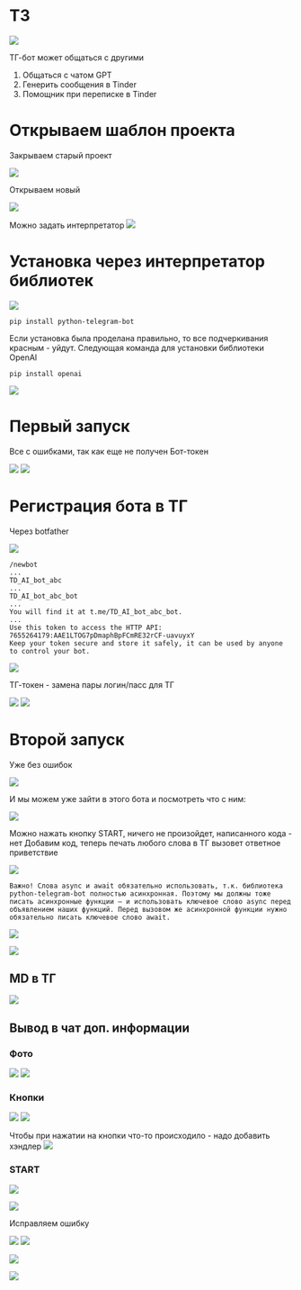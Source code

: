 # ТЗ

![](../_picturres/image_20250325175901.png)

ТГ-бот может общаться с другими
1. Общаться с чатом GPT
2. Генерить сообщения в Tinder
3. Помощник при переписке в Tinder

# Открываем шаблон проекта

Закрываем старый проект

![](../_picturres/image_20250325180332.png)

Открываем новый

![](../_picturres/image_20250325180438.png)

Можно задать интерпретатор
![](../_picturres/image_20250325180700.png)

# Установка через интерпретатор библиотек

![](../_picturres/image_20250325181252.png)
```
pip install python-telegram-bot
```
Если установка была проделана правильно, то все подчеркивания красным - уйдут. Следующая команда для установки библиотеки OpenAI

```
pip install openai
```

![](../_picturres/image_20250325185603.png)

# Первый запуск

Все с ошибками, так как еще не получен Бот-токен

![](../_picturres/image_20250325185759.png)
![](../_picturres/image_20250325185832.png)

# Регистрация бота в ТГ

Через botfather

![](../_picturres/image_20250325190119.png)

```
/newbot
...
TD_AI_bot_abc
...
TD_AI_bot_abc_bot
...
You will find it at t.me/TD_AI_bot_abc_bot. 
...
Use this token to access the HTTP API:
7655264179:AAE1LTOG7pDmaphBpFCmRE32rCF-uavuyxY
Keep your token secure and store it safely, it can be used by anyone to control your bot.
```

![](../_picturres/image_20250325190533.png)

ТГ-токен - замена пары логин/пасс для ТГ

![](../_picturres/image_20250325190652.png)
![](../_picturres/image_20250325190727.png)

# Второй запуск

Уже без ошибок

![](../_picturres/image_20250325190820.png)

И мы можем уже зайти в этого бота и посмотреть что с ним:

![](../_picturres/image_20250325191015.png)

Можно нажать кнопку START, ничего не произойдет, написанного кода - нет
Добавим код, теперь печать любого слова в ТГ вызовет ответное приветствие

![](../_picturres/image_20250325191814.png)

```
Важно! Слова async и await обязательно использовать, т.к. библиотека python-telegram-bot полностью асинхронная. Поэтому мы должны тоже писать асинхронные функции – и использовать ключевое слово async перед объявлением наших функций. Перед вызовом же асинхронной функции нужно обязательно писать ключевое слово await.  
```

![](../_picturres/image_20250325192103.png)

![](../_picturres/image_20250325192412.png)

## MD в ТГ

![](../_picturres/image_20250325192533.png)

## Вывод в чат доп. информации
### Фото

![](../_picturres/image_20250325193024.png)
 ![](../_picturres/image_20250325193137.png)
### Кнопки

![](../_picturres/image_20250325193526.png)
![](../_picturres/image_20250325193624.png)

Чтобы при нажатии на кнопки что-то происходило - надо добавить хэндлер
 ![](../_picturres/image_20250325194040.png)

### START

![](../_picturres/image_20250325194919.png)

![](../_picturres/image_20250325195559.png)

Исправляем ошибку

![](../_picturres/image_20250325195827.png)
![](../_picturres/image_20250325200016.png)

![](../_picturres/image_20250325200151.png)

![](../_picturres/image_20250325200325.png)
